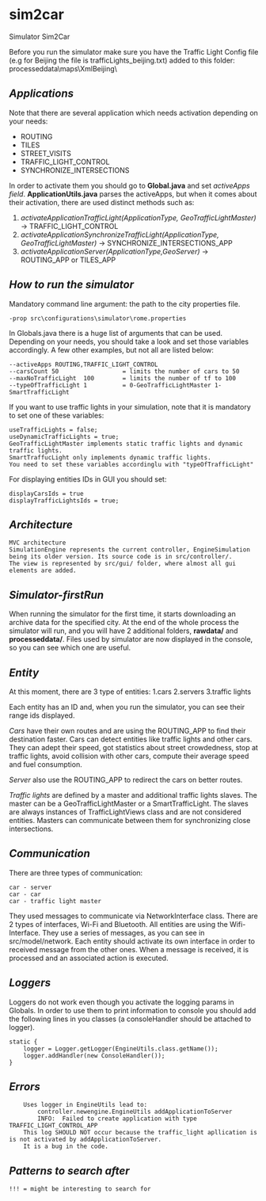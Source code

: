 # sim2car
Simulator Sim2Car

Before you run the simulator make sure you have the Traffic Light Config file (e.g for Beijing the file is trafficLights_beijing.txt) added to this folder:
processeddata\maps\XmlBeijing\

## *Applications*
Note that there are several application which needs activation depending on your needs:
- ROUTING
- TILES
- STREET_VISITS
- TRAFFIC_LIGHT_CONTROL
- SYNCHRONIZE_INTERSECTIONS

In order to activate them you should go to **Global.java** and set  *activeApps field*.
**ApplicationUtils.java** parses the activeApps, but when it comes about their activation, there are used distinct methods such as:
1. *activateApplicationTrafficLight(ApplicationType, GeoTrafficLightMaster)* -> TRAFFIC_LIGHT_CONTROL
2. *activateApplicationSynchronizeTrafficLight(ApplicationType, GeoTrafficLightMaster)* -> SYNCHRONIZE_INTERSECTIONS_APP
3. *activateApplicationServer(ApplicationType,GeoServer)* -> ROUTING_APP or TILES_APP

## *How to run the simulator*
Mandatory command line argument: the path to the city properties file. 

    -prop src\configurations\simulator\rome.properties

In Globals.java there is a huge list of arguments that can be used. Depending on your needs, you should
take a look and set those variables accordingly. A few other examples, but not all are listed below:

    --activeApps ROUTING,TRAFFIC_LIGHT_CONTROL
    --carsCount 50                  = limits the number of cars to 50
    --maxNoTrafficLight  100        = limits the number of tf to 100
    --typeOfTrafficLight 1          = 0-GeoTrafficLightMaster 1-SmartTrafficLight

If you want to use traffic lights in your simulation, note that it is mandatory to set one of these variables:

    useTrafficLights = false;
    useDynamicTrafficLights = true;
    GeoTrafficLightMaster implements static traffic lights and dynamic traffic lights.
    SmartTraffucLight only implements dynamic traffic lights.
    You need to set these variables accordinglu with "typeOfTrafficLight"

For displaying entities IDs in GUI you should set:

    displayCarsIds = true
    displayTrafficLightsIds = true;

## *Architecture*

    MVC architecture
    SimulationEngine represents the current controller, EngineSimulation being its older version. Its source code is in src/controller/.
    The view is represented by src/gui/ folder, where almost all gui elements are added.


## *Simulator-firstRun*
When running the simulator for the first time, it starts downloading an archive data for the specified city. At the end
of the whole process the simulator will run, and you will have 2 additional folders, **rawdata/** and **processeddata/**.
Files used by simulator are now displayed in the console, so you can see which one are useful.

## *Entity*
At this moment, there are 3 type of entities:
    1.cars
    2.servers
    3.traffic lights

Each entity has an ID and, when you run the simulator, you can see their range ids displayed.

*Cars* have their own routes and are using the ROUTING_APP to find their destination faster. Cars can detect entities like 
traffic lights and other cars. They can adept their speed, got statistics about street crowdedness, stop at traffic lights,
avoid collision with other cars, compute their average speed and fuel consumption.

*Server* also use the ROUTING_APP to redirect the cars on better routes.

*Traffic lights* are defined by a master and additional traffic lights slaves. The master can be a GeoTrafficLightMaster
or a SmartTrafficLight. The slaves are always instances of TrafficLightViews class and are not considered entities. Masters
can communicate between them for synchronizing close intersections.


## *Communication*  
There are three types of communication:
    
    car - server
    car - car
    car - traffic light master

They used messages to communicate via NetworkInterface class. 
There are 2 types of interfaces, Wi-Fi and Bluetooth.
All entities are using the Wifi-Interface. They use a series of messages, as you can see in src/model/network.
Each entity should activate its own interface in order to received message from the other ones. When a message is received,
it is processed and an associated action is executed.


## *Loggers*
Loggers do not work even though you activate the logging params in Globals. In order to use them to print information to console
you should add the following lines in you classes (a consoleHandler should be attached to logger).
    
    static {
		logger = Logger.getLogger(EngineUtils.class.getName());
		logger.addHandler(new ConsoleHandler());
	}

## *Errors*
        Uses logger in EngineUtils lead to:
            controller.newengine.EngineUtils addApplicationToServer
            INFO:  Failed to create application with type TRAFFIC_LIGHT_CONTROL_APP
        This log SHOULD NOT occur because the traffic_light apllication is is not activated by addApplicationToServer.
        It is a bug in the code.

## *Patterns to search after*
    !!! = might be interesting to search for
    
    